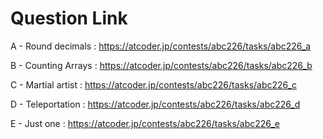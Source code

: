 # Question Link

A -	Round decimals : https://atcoder.jp/contests/abc226/tasks/abc226_a

B	- Counting Arrays : https://atcoder.jp/contests/abc226/tasks/abc226_b

C -	Martial artist : https://atcoder.jp/contests/abc226/tasks/abc226_c

D -	Teleportation : https://atcoder.jp/contests/abc226/tasks/abc226_d

E	- Just one : https://atcoder.jp/contests/abc226/tasks/abc226_e
